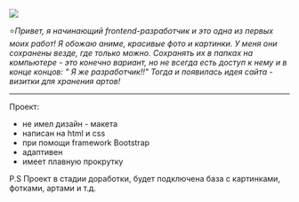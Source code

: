 
![](https://habrastorage.org/webt/5g/er/4b/5ger4b1alf1nialna-c87zgheec.png)


:star:_Привет, я начинающий frontend-разработчик и это одна из первых моих работ! Я обожаю аниме, красивые фото и картинки. У меня они сохранены везде, где только можно. Сохранять их в папках на компьютере - это конечно вариант, но не всегда есть доступ к нему и в конце концов: " Я же разработчик!!" Тогда и появилась идея сайта - визитки для хранения артов!_
___
 Проект:
*  не имел дизайн - макета
* написан на html и css 
* при помощи framework Bootstrap
* адаптивен
* имеет плавную прокрутку


P.S Проект в стадии доработки, будет подключена база с картинками, фотками, артами и т.д.




